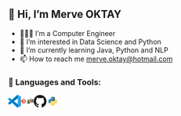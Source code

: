 ## 👋 Hi, I’m Merve OKTAY
- 👩🏻‍🎓 I’m a Computer Engineer
- 👀 I’m interested in Data Science and Python
- 🌱 I’m currently learning Java, Python and NLP
- 📫 How to reach me merve.oktay@hotmail.com



### 🔧 Languages and Tools:
[<img align="left" alt="Visual Studio Code" width="26px" src="https://raw.githubusercontent.com/github/explore/80688e429a7d4ef2fca1e82350fe8e3517d3494d/topics/visual-studio-code/visual-studio-code.png" />][vsCode]
[<img align="left" alt="Git" width="26px" src="https://raw.githubusercontent.com/github/explore/80688e429a7d4ef2fca1e82350fe8e3517d3494d/topics/git/git.png" />][git]
[<img align="left" alt="GitHub" width="26px" src="https://raw.githubusercontent.com/github/explore/78df643247d429f6cc873026c0622819ad797942/topics/github/github.png" />][github]
[<img align="left" alt="Python" width="26px" src="https://raw.githubusercontent.com/github/explore/cebd63002168a05a6a642f309227eefeccd92950/topics/python/python.png" />][python]

<br />

[vsCode]: https://code.visualstudio.com/
[git]: https://git-scm.com/
[github]: https://github.com/merveoktay
[python]: https://www.python.org/

<br />
